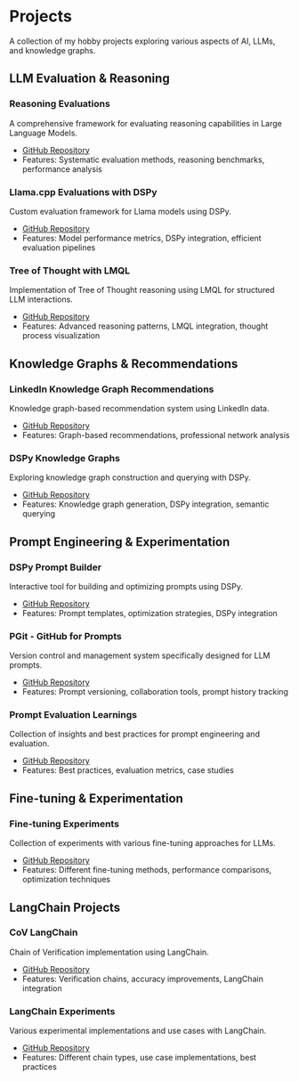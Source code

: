 # Projects

A collection of my hobby projects exploring various aspects of AI, LLMs, and knowledge graphs.

## LLM Evaluation & Reasoning

### Reasoning Evaluations
A comprehensive framework for evaluating reasoning capabilities in Large Language Models.
- [GitHub Repository](https://github.com/rachittshah/reasoning_evals)
- Features: Systematic evaluation methods, reasoning benchmarks, performance analysis

### Llama.cpp Evaluations with DSPy
Custom evaluation framework for Llama models using DSPy.
- [GitHub Repository](https://github.com/rachittshah/llama.cpp-evals-dspy)
- Features: Model performance metrics, DSPy integration, efficient evaluation pipelines

### Tree of Thought with LMQL
Implementation of Tree of Thought reasoning using LMQL for structured LLM interactions.
- [GitHub Repository](https://github.com/rachittshah/tree-of-thought-lmql)
- Features: Advanced reasoning patterns, LMQL integration, thought process visualization

## Knowledge Graphs & Recommendations

### LinkedIn Knowledge Graph Recommendations
Knowledge graph-based recommendation system using LinkedIn data.
- [GitHub Repository](https://github.com/rachittshah/linkedin-kg-recommendations)
- Features: Graph-based recommendations, professional network analysis

### DSPy Knowledge Graphs
Exploring knowledge graph construction and querying with DSPy.
- [GitHub Repository](https://github.com/rachittshah/DSpy-KGs)
- Features: Knowledge graph generation, DSPy integration, semantic querying

## Prompt Engineering & Experimentation

### DSPy Prompt Builder
Interactive tool for building and optimizing prompts using DSPy.
- [GitHub Repository](https://github.com/rachittshah/DSPy-prompt-builder)
- Features: Prompt templates, optimization strategies, DSPy integration

### PGit - GitHub for Prompts
Version control and management system specifically designed for LLM prompts.
- [GitHub Repository](https://github.com/rachittshah/pgit)
- Features: Prompt versioning, collaboration tools, prompt history tracking

### Prompt Evaluation Learnings
Collection of insights and best practices for prompt engineering and evaluation.
- [GitHub Repository](https://github.com/rachittshah/prompt-eval-learnings)
- Features: Best practices, evaluation metrics, case studies

## Fine-tuning & Experimentation

### Fine-tuning Experiments
Collection of experiments with various fine-tuning approaches for LLMs.
- [GitHub Repository](https://github.com/rachittshah/fine-tuning-experiments)
- Features: Different fine-tuning methods, performance comparisons, optimization techniques

## LangChain Projects

### CoV LangChain
Chain of Verification implementation using LangChain.
- [GitHub Repository](https://github.com/rachittshah/CoV-langchain)
- Features: Verification chains, accuracy improvements, LangChain integration

### LangChain Experiments
Various experimental implementations and use cases with LangChain.
- [GitHub Repository](https://github.com/rachittshah/experiments-langchain)
- Features: Different chain types, use case implementations, best practices 